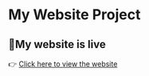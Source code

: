 # My Website Project

## 🔗My website is live
👉 [Click here to view the website](https://shadow44343455454.github.io/shopsphere/)
